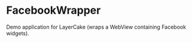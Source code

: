 FacebookWrapper
===============

Demo application for LayerCake (wraps a WebView containing Facebook widgets).
